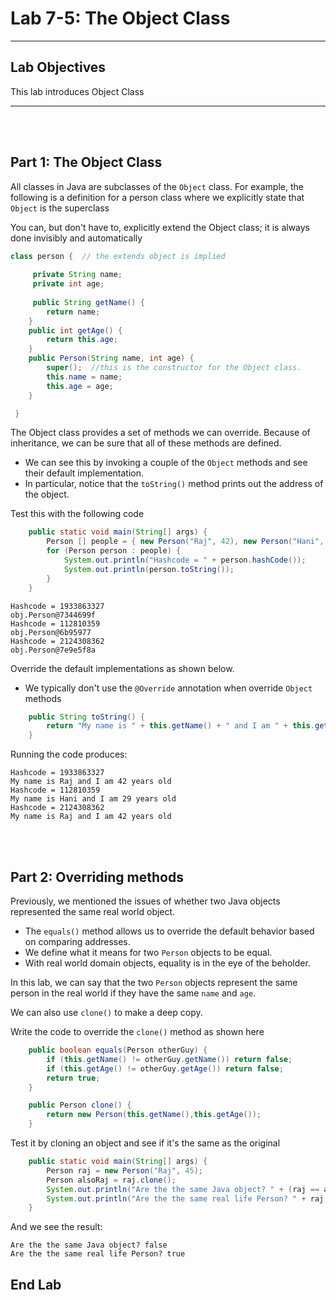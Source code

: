 # Lab 7-5: The Object Class  

---

## Lab Objectives

This lab introduces Object Class

---
<br/>
<br/>

## Part 1: The Object Class

All classes in Java are subclasses of the `Object` class.  For example, the following is a definition for a person class where we explicitly state that `Object` is the superclass

You can, but don't have to, explicitly extend the Object class; it is always done invisibly and automatically

```java 
class person {  // the extends object is implied
    
	 private String name;
	 private int age;
	 
	 public String getName() {
		return name;
	}
	public int getAge() {
		return this.age;
	}
	public Person(String name, int age) {
		super();  //this is the constructor for the Object class.
		this.name = name;
		this.age = age;
	}

 }
```
The Object class provides a set of methods we can override. Because of inheritance, we can be sure that all of these methods are defined.  
- We can see this by invoking a couple of the `Object` methods and see their default implementation. 
- In particular, notice that the `toString()` method prints out the address of the object.

Test this with the following code

```java
	public static void main(String[] args) {
		Person [] people = { new Person("Raj", 42), new Person("Hani", 29), new Person("Raj",42)};
		for (Person person : people) {
			System.out.println("Hashcode = " + person.hashCode());
			System.out.println(person.toString());
		}
	}
```

```console
Hashcode = 1933863327
obj.Person@7344699f
Hashcode = 112810359
obj.Person@6b95977
Hashcode = 2124308362
obj.Person@7e9e5f8a
```

Override the default implementations as shown below.
- We typically don't use the `@Override` annotation when override `Object` methods

```java
	public String toString() {
		return "My name is " + this.getName() + " and I am " + this.getAge() + " years old";
	}
```

Running the code produces:

```console
Hashcode = 1933863327
My name is Raj and I am 42 years old
Hashcode = 112810359
My name is Hani and I am 29 years old
Hashcode = 2124308362
My name is Raj and I am 42 years old

```
<br/>
<br/>

## Part 2: Overriding methods

Previously, we mentioned the issues of whether two Java objects represented the same real world object. 
- The `equals()` method allows us to override the default behavior based on comparing addresses. 
- We define what it means for two `Person` objects to be equal.
- With real world domain objects, equality is in the eye of the beholder.

In this lab, we can say that the two `Person` objects represent the same person in the real world if they have the same `name` and `age`.

We can also use `clone()` to make a deep copy.

Write the code to override the `clone()` method as shown here

```java
	public boolean equals(Person otherGuy) {
		if (this.getName() != otherGuy.getName()) return false;
		if (this.getAge() != otherGuy.getAge()) return false;
		return true;	
	}

    public Person clone() {
		return new Person(this.getName(),this.getAge());
	}
```

Test it by cloning an object and see if it's the same as the original

```java
	public static void main(String[] args) {
		Person raj = new Person("Raj", 45);
		Person alsoRaj = raj.clone();
		System.out.println("Are the the same Java object? " + (raj == alsoRaj));
		System.out.println("Are the the same real life Person? " + raj.equals(alsoRaj));	
	}
```
And we see the result:

```console
Are the the same Java object? false
Are the the same real life Person? true
```

## End Lab